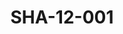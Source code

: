 ---
pid: SHA-12-001
title: SHA-12-001
language: ar
collection: شرحبيل احمد
original_label: 
rights: شرحبيل احمد
location_of_original: شرحبيل احمد
photographer_or_studio: 
scanned_from: photograph 8.9 by 12.8
_date: '1988'
location: الخرطوم، قاعة الصداقة
description: عزف شرحبيل احمد وهاري بلفونتي
additional_notes: 
permission_display: 'yes'
on_server: 'no'
on_website: 'no'
permalink: /archive/ar/sha-12-001.html
layout: photo-page
---